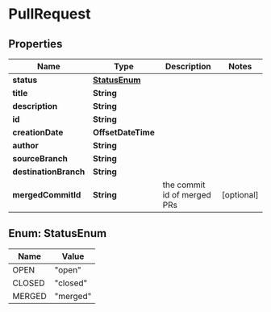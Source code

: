 

# PullRequest


## Properties

| Name | Type | Description | Notes |
|------------ | ------------- | ------------- | -------------|
|**status** | [**StatusEnum**](#StatusEnum) |  |  |
|**title** | **String** |  |  |
|**description** | **String** |  |  |
|**id** | **String** |  |  |
|**creationDate** | **OffsetDateTime** |  |  |
|**author** | **String** |  |  |
|**sourceBranch** | **String** |  |  |
|**destinationBranch** | **String** |  |  |
|**mergedCommitId** | **String** | the commit id of merged PRs |  [optional] |



## Enum: StatusEnum

| Name | Value |
|---- | -----|
| OPEN | &quot;open&quot; |
| CLOSED | &quot;closed&quot; |
| MERGED | &quot;merged&quot; |



